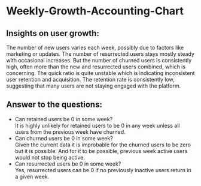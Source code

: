 # Weekly-Growth-Accounting-Chart
## Insights on user growth:
The number of new users varies each week, possibly due to factors like marketing or updates. The number of resurrected users stays mostly steady with occasional increases. But the number of churned users is consistently high, often more than the new and resurrected users combined, which is concerning. The quick ratio is quite unstable which is indicating inconsistent user retention and acquisition. The retention rate is consistently low, suggesting that many users are not staying engaged with the platform.

## Answer to the questions: 
- Can retained users be 0 in some week? <br />
  It is highly unlikely for retained users to be 0 in any week unless all users from the previous week have churned.
- Can churned users be 0 in some week? <br />
  Given the current data it is improbable for the churned users to be zero but it is possible. And for it to be possible, previous week active users would not stop being active.
- Can resurrected users be 0 in some week? <br />
  Yes, resurrected users can be 0 if no previously inactive users return in a given week.
